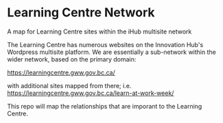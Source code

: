 # Learning Centre Network
A map for Learning Centre sites within the iHub multisite network

The Learning Centre has numerous websites on the Innovation Hub's Wordpress multisite platform. We are 
essentially a sub-network within the wider network, based on the primary domain:

https://learningcentre.gww.gov.bc.ca/

with additional sites mapped from there; i.e. https://learningcentre.gww.gov.bc.ca/learn-at-work-week/

This repo will map the relationships that are imporant to the Learning Centre.
